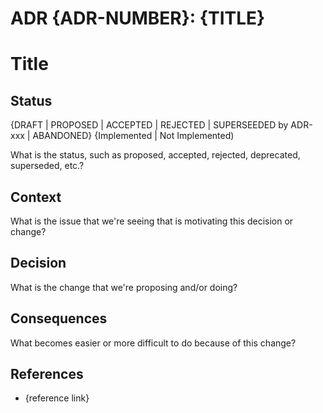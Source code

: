 # ADR {ADR-NUMBER}: {TITLE}

# Title

## Status
{DRAFT | PROPOSED | ACCEPTED | REJECTED | SUPERSEEDED by ADR-xxx | ABANDONED} {Implemented | Not Implemented)

What is the status, such as proposed, accepted, rejected, deprecated, superseded, etc.?

## Context

What is the issue that we're seeing that is motivating this decision or change?

## Decision

What is the change that we're proposing and/or doing?

## Consequences

What becomes easier or more difficult to do because of this change?

## References

- {reference link}